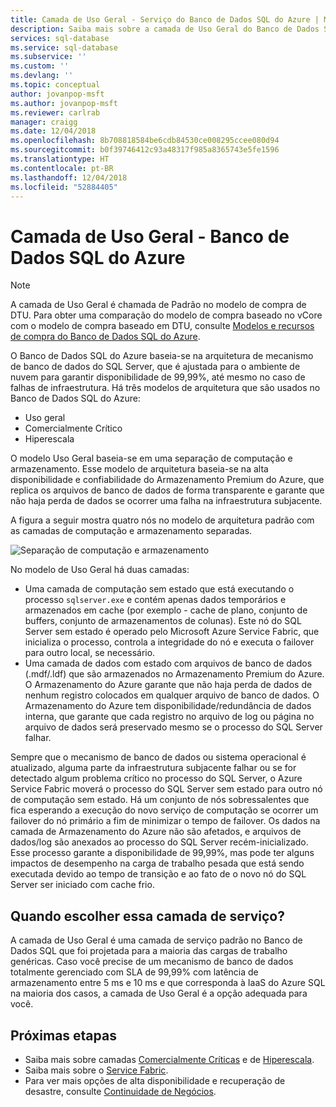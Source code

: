 ```yaml
---
title: Camada de Uso Geral - Serviço do Banco de Dados SQL do Azure | Microsoft Docs
description: Saiba mais sobre a camada de Uso Geral do Banco de Dados SQL do Azure
services: sql-database
ms.service: sql-database
ms.subservice: ''
ms.custom: ''
ms.devlang: ''
ms.topic: conceptual
author: jovanpop-msft
ms.author: jovanpop-msft
ms.reviewer: carlrab
manager: craigg
ms.date: 12/04/2018
ms.openlocfilehash: 8b708818584be6cdb84530ce008295ccee080d94
ms.sourcegitcommit: b0f39746412c93a48317f985a8365743e5fe1596
ms.translationtype: HT
ms.contentlocale: pt-BR
ms.lasthandoff: 12/04/2018
ms.locfileid: "52884405"
---
```

# <a name="general-purpose-tier---azure-sql-database"></a>Camada de Uso Geral - Banco de Dados SQL do Azure

> [!NOTE]
> A camada de Uso Geral é chamada de Padrão no modelo de compra de DTU. Para obter uma comparação do modelo de compra baseado no vCore com o modelo de compra baseado em DTU, consulte [Modelos e recursos de compra do Banco de Dados SQL do Azure](sql-database-service-tiers.md).

O Banco de Dados SQL do Azure baseia-se na arquitetura de mecanismo de banco de dados do SQL Server, que é ajustada para o ambiente de nuvem para garantir disponibilidade de 99,99%, até mesmo no caso de falhas de infraestrutura. Há três modelos de arquitetura que são usados no Banco de Dados SQL do Azure:
- Uso geral 
- Comercialmente Crítico
- Hiperescala

O modelo Uso Geral baseia-se em uma separação de computação e armazenamento. Esse modelo de arquitetura baseia-se na alta disponibilidade e confiabilidade do Armazenamento Premium do Azure, que replica os arquivos de banco de dados de forma transparente e garante que não haja perda de dados se ocorrer uma falha na infraestrutura subjacente.

A figura a seguir mostra quatro nós no modelo de arquitetura padrão com as camadas de computação e armazenamento separadas.

![Separação de computação e armazenamento](media/sql-database-managed-instance/general-purpose-service-tier.png)

No modelo de Uso Geral há duas camadas:

- Uma camada de computação sem estado que está executando o processo `sqlserver.exe` e contém apenas dados temporários e armazenados em cache (por exemplo - cache de plano, conjunto de buffers, conjunto de armazenamentos de colunas). Este nó do SQL Server sem estado é operado pelo Microsoft Azure Service Fabric, que inicializa o processo, controla a integridade do nó e executa o failover para outro local, se necessário.
- Uma camada de dados com estado com arquivos de banco de dados (.mdf/.ldf) que são armazenados no Armazenamento Premium do Azure. O Armazenamento do Azure garante que não haja perda de dados de nenhum registro colocados em qualquer arquivo de banco de dados. O Armazenamento do Azure tem disponibilidade/redundância de dados interna, que garante que cada registro no arquivo de log ou página no arquivo de dados será preservado mesmo se o processo do SQL Server falhar.

Sempre que o mecanismo de banco de dados ou sistema operacional é atualizado, alguma parte da infraestrutura subjacente falhar ou se for detectado algum problema crítico no processo do SQL Server, o Azure Service Fabric moverá o processo do SQL Server sem estado para outro nó de computação sem estado. Há um conjunto de nós sobressalentes que fica esperando a execução do novo serviço de computação se ocorrer um failover do nó primário a fim de minimizar o tempo de failover. Os dados na camada de Armazenamento do Azure não são afetados, e arquivos de dados/log são anexados ao processo do SQL Server recém-inicializado. Esse processo garante a disponibilidade de 99,99%, mas pode ter alguns impactos de desempenho na carga de trabalho pesada que está sendo executada devido ao tempo de transição e ao fato de o novo nó do SQL Server ser iniciado com cache frio.

## <a name="when-to-choose-this-service-tier"></a>Quando escolher essa camada de serviço?

A camada de Uso Geral é uma camada de serviço padrão no Banco de Dados SQL que foi projetada para a maioria das cargas de trabalho genéricas. Caso você precise de um mecanismo de banco de dados totalmente gerenciado com SLA de 99,99% com latência de armazenamento entre 5 ms e 10 ms e que corresponda à IaaS do Azure SQL na maioria dos casos, a camada de Uso Geral é a opção adequada para você.

## <a name="next-steps"></a>Próximas etapas

- Saiba mais sobre camadas [Comercialmente Críticas](sql-database-service-tier-business-critical.md) e de [Hiperescala](sql-database-service-tier-hyperscale.md).
- Saiba mais sobre o [Service Fabric](../service-fabric/service-fabric-overview.md).
- Para ver mais opções de alta disponibilidade e recuperação de desastre, consulte [Continuidade de Negócios](sql-database-business-continuity.md).
